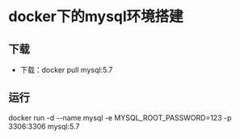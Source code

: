 # docker下的mysql环境搭建

## 下载
- 下载：docker pull mysql:5.7

## 运行
docker run -d --name mysql -e MYSQL_ROOT_PASSWORD=123 -p 3306:3306 mysql:5.7

